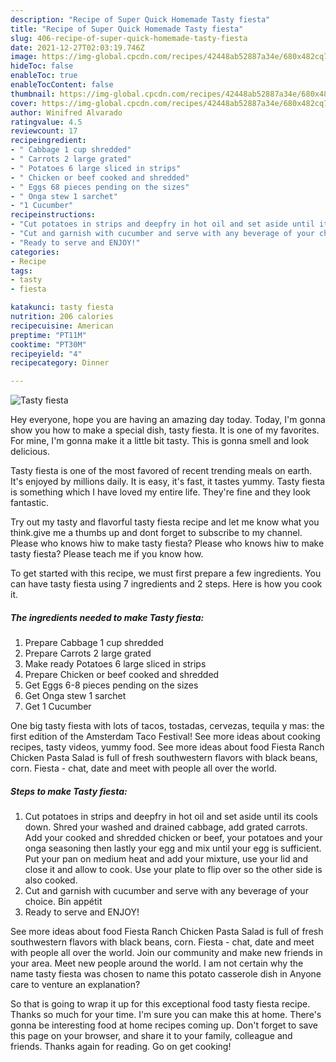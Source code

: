 ```yaml
---
description: "Recipe of Super Quick Homemade Tasty fiesta"
title: "Recipe of Super Quick Homemade Tasty fiesta"
slug: 406-recipe-of-super-quick-homemade-tasty-fiesta
date: 2021-12-27T02:03:19.746Z
image: https://img-global.cpcdn.com/recipes/42448ab52887a34e/680x482cq70/tasty-fiesta-recipe-main-photo.jpg
hideToc: false
enableToc: true
enableTocContent: false
thumbnail: https://img-global.cpcdn.com/recipes/42448ab52887a34e/680x482cq70/tasty-fiesta-recipe-main-photo.jpg
cover: https://img-global.cpcdn.com/recipes/42448ab52887a34e/680x482cq70/tasty-fiesta-recipe-main-photo.jpg
author: Winifred Alvarado
ratingvalue: 4.5
reviewcount: 17
recipeingredient:
- " Cabbage 1 cup shredded"
- " Carrots 2 large grated"
- " Potatoes 6 large sliced in strips"
- " Chicken or beef cooked and shredded"
- " Eggs 68 pieces pending on the sizes"
- " Onga stew 1 sarchet"
- "1 Cucumber"
recipeinstructions:
- "Cut potatoes in strips and deepfry in hot oil and set aside until its cools down. Shred your washed and drained cabbage, add grated carrots. Add your cooked and shredded chicken or beef, your potatoes and your onga seasoning then lastly your egg and mix until your egg is sufficient. Put your pan on medium heat and add your mixture, use your lid and close it and allow to cook. Use your plate to flip over so the other side is also cooked."
- "Cut and garnish with cucumber and serve with any beverage of your choice. Bin appétit"
- "Ready to serve and ENJOY!"
categories:
- Recipe
tags:
- tasty
- fiesta

katakunci: tasty fiesta 
nutrition: 206 calories
recipecuisine: American
preptime: "PT11M"
cooktime: "PT30M"
recipeyield: "4"
recipecategory: Dinner

---
```



![Tasty fiesta](https://img-global.cpcdn.com/recipes/42448ab52887a34e/680x482cq70/tasty-fiesta-recipe-main-photo.jpg)

Hey everyone, hope you are having an amazing day today. Today, I'm gonna show you how to make a special dish, tasty fiesta. It is one of my favorites. For mine, I'm gonna make it a little bit tasty. This is gonna smell and look delicious.

Tasty fiesta is one of the most favored of recent trending meals on earth. It's enjoyed by millions daily. It is easy, it's fast, it tastes yummy. Tasty fiesta is something which I have loved my entire life. They're fine and they look fantastic.

Try out my tasty and flavorful tasty fiesta recipe and let me know what you think.give me a thumbs up and dont forget to subscribe to my channel. Please who knows hiw to make tasty fiesta? Please who knows hiw to make tasty fiesta? Please teach me if you know how.


To get started with this recipe, we must first prepare a few ingredients. You can have tasty fiesta using 7 ingredients and 2 steps. Here is how you cook it.

<!--inarticleads1-->

##### The ingredients needed to make Tasty fiesta:

1. Prepare  Cabbage 1 cup shredded
1. Prepare  Carrots 2 large grated
1. Make ready  Potatoes 6 large sliced in strips
1. Prepare  Chicken or beef cooked and shredded
1. Get  Eggs 6-8 pieces pending on the sizes
1. Get  Onga stew 1 sarchet
1. Get 1 Cucumber


One big tasty fiesta with lots of tacos, tostadas, cervezas, tequila y mas: the first edition of the Amsterdam Taco Festival! See more ideas about cooking recipes, tasty videos, yummy food. See more ideas about food Fiesta Ranch Chicken Pasta Salad is full of fresh southwestern flavors with black beans, corn. Fiesta - chat, date and meet with people all over the world. 

<!--inarticleads2-->

##### Steps to make Tasty fiesta:

1. Cut potatoes in strips and deepfry in hot oil and set aside until its cools down. Shred your washed and drained cabbage, add grated carrots. Add your cooked and shredded chicken or beef, your potatoes and your onga seasoning then lastly your egg and mix until your egg is sufficient. Put your pan on medium heat and add your mixture, use your lid and close it and allow to cook. Use your plate to flip over so the other side is also cooked.
1. Cut and garnish with cucumber and serve with any beverage of your choice. Bin appétit
1. Ready to serve and ENJOY!

See more ideas about food Fiesta Ranch Chicken Pasta Salad is full of fresh southwestern flavors with black beans, corn. Fiesta - chat, date and meet with people all over the world. Join our community and make new friends in your area. Meet new people around the world. I am not certain why the name tasty fiesta was chosen to name this potato casserole dish in Anyone care to venture an explanation? 

So that is going to wrap it up for this exceptional food tasty fiesta recipe. Thanks so much for your time. I'm sure you can make this at home. There's gonna be interesting food at home recipes coming up. Don't forget to save this page on your browser, and share it to your family, colleague and friends. Thanks again for reading. Go on get cooking!
